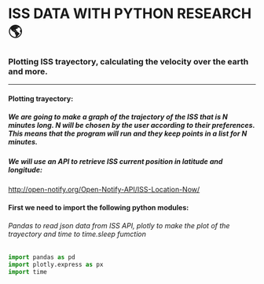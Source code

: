 # ISS DATA WITH PYTHON RESEARCH:earth_americas:

### Plotting ISS trayectory, calculating the velocity over the earth and more.

---

#### Plotting trayectory:
##### _We are going to make a graph of the trajectory of the ISS that is N minutes long. N will be chosen by the user according to their preferences. This means that the program will run and they keep points in a list for N minutes._

##### We will use an API to retrieve ISS current position in latitude and longitude:
http://open-notify.org/Open-Notify-API/ISS-Location-Now/



#### First we need to import the following python modules:
###### _Pandas to read json data from ISS API, plotly to make the plot of the trayectory and time to time.sleep fumction_
```py
import pandas as pd
import plotly.express as px
import time
```






